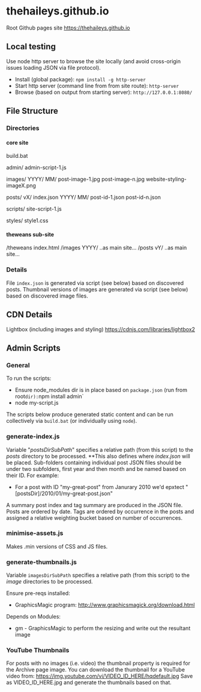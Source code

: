 # thehaileys.github.io

Root Github pages site https://thehaileys.github.io

## Local testing

Use node http server to browse the site locally (and avoid cross-origin issues loading JSON via file protocol).

* Install (global package): `npm install -g http-server`
* Start http server (command line from from site route): `http-server`
* Browse (based on output from starting server): `http://127.0.0.1:8080/`

## File Structure

### Directories

#### core site

build.bat

admin/
  admin-script-1.js

images/
  YYYY/
    MM/
      post-image-1.jpg
      post-image-n.jpg
  website-styling-imageX.png

posts/
  vX/
    index.json
    YYYY/
      MM/
        post-id-1.json
	    post-id-n.json

scripts/
  site-script-1.js

styles/
  style1.css

#### theweans sub-site

/theweans
  index.html
  /images
    YYYY/
    ..as main site...
  /posts
    vY/
    ..as main site...
    

### Details

File `index.json` is generated via script (see below) based on discovered posts.
Thumbnail versions of images are generated via script (see below) based on discovered image files. 

## CDN Details

Lightbox (including images and styling) https://cdnjs.com/libraries/lightbox2

## Admin Scripts

### General

To run the scripts:
* Ensure node_modules dir is in place based on `package.json` (run from root` dir): `npm install admin` 
* node my-script.js

The scripts below produce generated static content and can be run collectively via `build.bat` (or individually using `node`).

### generate-index.js

Variable "_postsDirSubPath_" specifies a relative path (from this script) to the _posts_ directory to be processed. **This also defines where _index.json_ will be placed. Sub-folders containing individual post JSON files should be under two subfolders, first year and then month and be named based on their ID. For example:
* For a post with ID "my-great-post" from Janurary 2010 we'd epxtect "[postsDir]/2010/01/my-great-post.json"

A summary post index and tag summary are produced in the JSON file. Posts are ordered by date. Tags are ordered by occurrence in the posts and assigned a relative weighting bucket based on number of occurrences.

### minimise-assets.js

Makes .min versions of CSS and JS files.

### generate-thumbnails.js

Variable `imagesDirSubPath` specifies a relative path (from this script) to the _image_ directories to be processed.

Ensure pre-reqs installed:
* GraphicsMagic program: http://www.graphicsmagick.org/download.html

Depends on Modules:
* gm - GraphicsMagic to perform the resizing and write out the resultant image

### YouTube Thumbnails

For posts with no images (i.e. video) the thumbnail property is required for the Archive page image.
You can download the thumbnail for a YouTube video from: https://img.youtube.com/vi/VIDEO_ID_HERE/hqdefault.jpg
Save as VIDEO_ID_HERE.jpg and generate the thumbnails based on that.